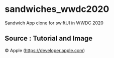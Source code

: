 # sandwiches_wwdc2020
Sandwich App clone for swiftUI in WWDC 2020

## Source : Tutorial and Image
© Apple (https://developer.apple.com)
